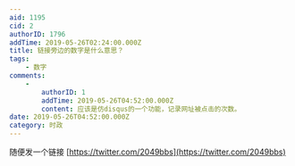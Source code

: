 ```yaml
---
aid: 1195
cid: 2
authorID: 1796
addTime: 2019-05-26T02:24:00.000Z
title: 链接旁边的数字是什么意思？
tags:
    - 数字
comments:
    -
        authorID: 1
        addTime: 2019-05-26T04:52:00.000Z
        content: 应该是仿disqus的一个功能，记录网址被点击的次数。
date: 2019-05-26T04:52:00.000Z
category: 时政
---
```


随便发一个链接 [https://twitter.com/2049bbs](https://twitter.com/2049bbs)
